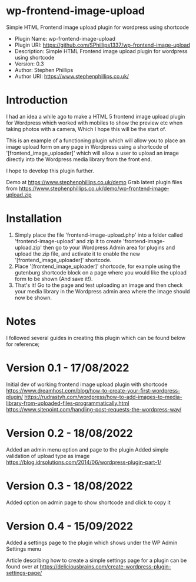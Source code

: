 # wp-frontend-image-upload
Simple HTML Frontend image upload plugin for wordpress using shortcode

* Plugin Name: wp-frontend-image-upload
* Plugin URI: https://github.com/SPhillips1337/wp-frontend-image-upload
* Description: Simple HTML Frontend image upload plugin for wordpress using shortcode
* Version: 0.3
* Author: Stephen Phillips
* Author URI: https://www.stephenphillips.co.uk/

Introduction
============
I had an idea a while ago to make a HTML 5 frontend image upload plugin for Wordpress which worked with mobiles to show the preview etc when taking photos with a camera, Which I hope this will be the start of.

This is an example of a functioning plugin which will allow you to place an image upload form on any page in Wordpress using a shortcode of '[frontend_image_uploader]' which will allow a user to upload an image directly into the Wordpress media library from the front end.

I hope to develop this plugin further.

Demo at https://www.stephenphillips.co.uk/demo
Grab latest plugin files from https://www.stephenphillips.co.uk/demo/wp-frontend-image-upload.zip

Installation
============
1. Simply place the file 'frontend-image-upload.php' into a folder called 'frontend-image-upload' and zip it to create 'frontend-image-upload.zip' then go to your Wordpress Admin area for plugins and upload the zip file, and activate it to enable the new '[frontend_image_uploader]' shortcode.
2. Place '[frontend_image_uploader]' shortcode, for example using the gutenburg shortcode block on a page where you would like the upload form to be shown (And save it!).
3. That's it! Go to the page and test uploading an image and then check your media library in the Wordpress admin area where the image should now be shown.

Notes
=====
I followed several guides in creating this plugin which can be found below for reference;

Version 0.1 - 17/08/2022
===========
Initial dev of working frontend image upload plugin with shortcode
https://www.dreamhost.com/blog/how-to-create-your-first-wordpress-plugin/
https://rudrastyh.com/wordpress/how-to-add-images-to-media-library-from-uploaded-files-programmatically.html
https://www.sitepoint.com/handling-post-requests-the-wordpress-way/

Version 0.2 - 18/08/2022
===========
Added an admin menu option and page to the plugin
Added simple validation of upload type as image
https://blog.idrsolutions.com/2014/06/wordpress-plugin-part-1/

Version 0.3 - 18/08/2022
===========
Added option on admin page to show shortcode and click to copy it

Version 0.4 - 15/09/2022
===========
Added a settings page to the plugin which shows under the WP Admin Settings menu

Article describing how to create a simple settings page for a plugin can be found over at https://deliciousbrains.com/create-wordpress-plugin-settings-page/